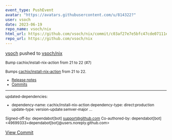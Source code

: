 ```yaml
---
event_type: PushEvent
avatar: "https://avatars.githubusercontent.com/u/814322?"
user: vsoch
date: 2023-06-19
repo_name: vsoch/nix
html_url: https://github.com/vsoch/nix/commit/c03af27e7e5bfc47cde07111e98b930f67b90e9d
repo_url: https://github.com/vsoch/nix
---
```


<a href='https://github.com/vsoch' target='_blank'>vsoch</a> pushed to <a href='https://github.com/vsoch/nix' target='_blank'>vsoch/nix</a>

<small>Bump cachix/install-nix-action from 21 to 22 (#7)

Bumps [cachix/install-nix-action](https://github.com/cachix/install-nix-action) from 21 to 22.
- [Release notes](https://github.com/cachix/install-nix-action/releases)
- [Commits](https://github.com/cachix/install-nix-action/compare/v21...v22)

---
updated-dependencies:
- dependency-name: cachix/install-nix-action
  dependency-type: direct:production
  update-type: version-update:semver-major
...

Signed-off-by: dependabot[bot] <support@github.com>
Co-authored-by: dependabot[bot] <49699333+dependabot[bot]@users.noreply.github.com></small>

<a href='https://github.com/vsoch/nix/commit/c03af27e7e5bfc47cde07111e98b930f67b90e9d' target='_blank'>View Commit</a>